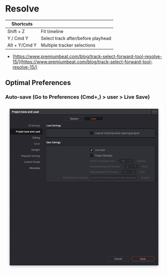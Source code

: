 # Resolve

| Shortcuts     |                                    |
| ------------- | ---------------------------------- |
| Shift + Z     | Fit timeline                       |
| Y / Cmd Y     | Select track after/before playhead |
| Alt + Y/Cmd Y | Multiple tracker selections        |

* [https://www.premiumbeat.com/blog/track-select-forward-tool-resolve-15/](https://www.premiumbeat.com/blog/track-select-forward-tool-resolve-15/)

## Optimal Preferences

### Auto-save (Go to Preferences (Cmd+,) > user > Live Save)

![](<../../.gitbook/assets/image (17).png>)
